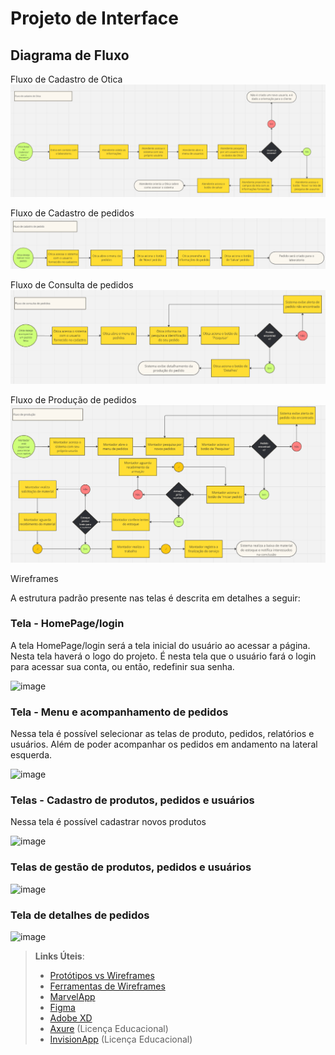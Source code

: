
# Projeto de Interface

## Diagrama de Fluxo

Fluxo de Cadastro de Otica
![Exemplo de Diagrama de Fluxo](img/CadastroUsuario.png)

Fluxo de Cadastro de pedidos
![Exemplo de Diagrama de Fluxo](img/CadastroPedidos.png)

Fluxo de Consulta de pedidos
![Exemplo de Diagrama de Fluxo](img/ConsultaPedido.png)

Fluxo de Produção de pedidos
![Exemplo de Diagrama de Fluxo](img/Producao.png)

 Wireframes

A estrutura padrão presente nas telas é descrita em detalhes a seguir:

### Tela - HomePage/login

A tela HomePage/login será a tela inicial do usuário ao acessar a página. Nesta tela haverá o logo do projeto. É nesta tela que o usuário fará o login para acessar sua conta, ou então, redefinir sua senha.

<img width="419" alt="image" src="https://github.com/ICEI-PUC-Minas-PMV-ADS/pmv-ads-2024-1-e2-proj-int-t3-grupo01/assets/114538688/625ded80-0593-42a8-9800-4405f3e30755">

### Tela - Menu e acompanhamento de pedidos

Nessa tela é possível selecionar as telas de produto, pedidos, relatórios e usuários. Além de poder acompanhar os pedidos em andamento na lateral esquerda.

<img width="419" alt="image" src="https://github.com/ICEI-PUC-Minas-PMV-ADS/pmv-ads-2024-1-e2-proj-int-t3-grupo01/assets/114538688/b2d05dbf-9fc4-4418-b67a-1de37cea73c7">

### Telas - Cadastro de produtos, pedidos e usuários

Nessa tela é possível cadastrar novos produtos

<img width="419" alt="image" src="https://github.com/ICEI-PUC-Minas-PMV-ADS/pmv-ads-2024-1-e2-proj-int-t3-grupo01/assets/114538688/dd9c3723-28a4-4ee4-83a4-704dae0e8fe9">

### Telas de gestão de produtos, pedidos e usuários

<img width="419" alt="image" src="https://github.com/ICEI-PUC-Minas-PMV-ADS/pmv-ads-2024-1-e2-proj-int-t3-grupo01/assets/114538688/6bb6b35f-cb5f-410c-b9bb-f81d5b4b84b9">

### Tela de detalhes de pedidos

<img width="282" alt="image" src="https://github.com/ICEI-PUC-Minas-PMV-ADS/pmv-ads-2024-1-e2-proj-int-t3-grupo01/assets/114538688/69e0eba1-57f7-4f96-9007-d3c5884d8e84">


 
> **Links Úteis**:
> - [Protótipos vs Wireframes](https://www.nngroup.com/videos/prototypes-vs-wireframes-ux-projects/)
> - [Ferramentas de Wireframes](https://rockcontent.com/blog/wireframes/)
> - [MarvelApp](https://marvelapp.com/developers/documentation/tutorials/)
> - [Figma](https://www.figma.com/)
> - [Adobe XD](https://www.adobe.com/br/products/xd.html#scroll)
> - [Axure](https://www.axure.com/edu) (Licença Educacional)
> - [InvisionApp](https://www.invisionapp.com/) (Licença Educacional)
